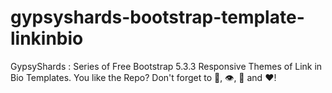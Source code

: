 # gypsyshards-bootstrap-template-linkinbio
GypsyShards : Series of Free Bootstrap 5.3.3 Responsive Themes of Link in Bio Templates. You like the Repo? Don't forget to 🌟, 👁️, 🔱 and ❤️! 
